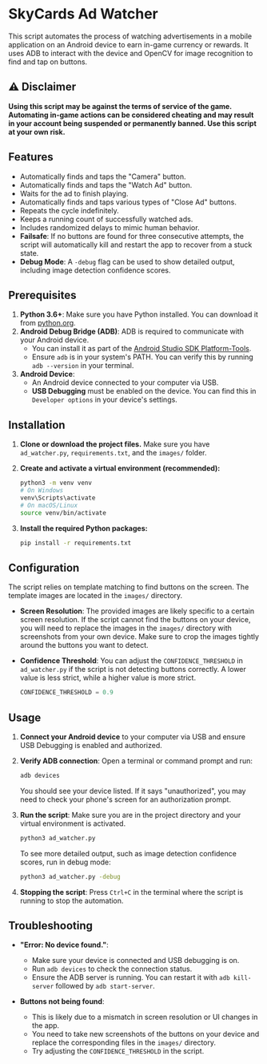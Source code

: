 # SkyCards Ad Watcher

This script automates the process of watching advertisements in a mobile application on an Android device to earn in-game currency or rewards. It uses ADB to interact with the device and OpenCV for image recognition to find and tap on buttons.

## ⚠️ Disclaimer

**Using this script may be against the terms of service of the game. Automating in-game actions can be considered cheating and may result in your account being suspended or permanently banned. Use this script at your own risk.**

## Features

- Automatically finds and taps the "Camera" button.
- Automatically finds and taps the "Watch Ad" button.
- Waits for the ad to finish playing.
- Automatically finds and taps various types of "Close Ad" buttons.
- Repeats the cycle indefinitely.
- Keeps a running count of successfully watched ads.
- Includes randomized delays to mimic human behavior.
- **Failsafe**: If no buttons are found for three consecutive attempts, the script will automatically kill and restart the app to recover from a stuck state.
- **Debug Mode**: A `-debug` flag can be used to show detailed output, including image detection confidence scores.

## Prerequisites

1.  **Python 3.6+**: Make sure you have Python installed. You can download it from [python.org](https://www.python.org/downloads/).
2.  **Android Debug Bridge (ADB)**: ADB is required to communicate with your Android device.
    - You can install it as part of the [Android Studio SDK Platform-Tools](https://developer.android.com/studio/releases/platform-tools).
    - Ensure `adb` is in your system's PATH. You can verify this by running `adb --version` in your terminal.
3.  **Android Device**:
    - An Android device connected to your computer via USB.
    - **USB Debugging** must be enabled on the device. You can find this in `Developer options` in your device's settings.

## Installation

1.  **Clone or download the project files.**
    Make sure you have `ad_watcher.py`, `requirements.txt`, and the `images/` folder.

2.  **Create and activate a virtual environment (recommended):**
    ```bash
    python3 -m venv venv
    # On Windows
    venv\Scripts\activate
    # On macOS/Linux
    source venv/bin/activate
    ```

3.  **Install the required Python packages:**
    ```bash
    pip install -r requirements.txt
    ```

## Configuration

The script relies on template matching to find buttons on the screen. The template images are located in the `images/` directory.

-   **Screen Resolution**: The provided images are likely specific to a certain screen resolution. If the script cannot find the buttons on your device, you will need to replace the images in the `images/` directory with screenshots from your own device. Make sure to crop the images tightly around the buttons you want to detect.

-   **Confidence Threshold**: You can adjust the `CONFIDENCE_THRESHOLD` in `ad_watcher.py` if the script is not detecting buttons correctly. A lower value is less strict, while a higher value is more strict.
    ```python
    CONFIDENCE_THRESHOLD = 0.9
    ```

## Usage

1.  **Connect your Android device** to your computer via USB and ensure USB Debugging is enabled and authorized.

2.  **Verify ADB connection**:
    Open a terminal or command prompt and run:
    ```bash
    adb devices
    ```
    You should see your device listed. If it says "unauthorized", you may need to check your phone's screen for an authorization prompt.

3.  **Run the script**:
    Make sure you are in the project directory and your virtual environment is activated.
    ```bash
    python3 ad_watcher.py
    ```

    To see more detailed output, such as image detection confidence scores, run in debug mode:
    ```bash
    python3 ad_watcher.py -debug
    ```

4.  **Stopping the script**:
    Press `Ctrl+C` in the terminal where the script is running to stop the automation.

## Troubleshooting

-   **"Error: No device found."**:
    -   Make sure your device is connected and USB debugging is on.
    -   Run `adb devices` to check the connection status.
    -   Ensure the ADB server is running. You can restart it with `adb kill-server` followed by `adb start-server`.

-   **Buttons not being found**:
    -   This is likely due to a mismatch in screen resolution or UI changes in the app.
    -   You need to take new screenshots of the buttons on your device and replace the corresponding files in the `images/` directory.
    -   Try adjusting the `CONFIDENCE_THRESHOLD` in the script.
